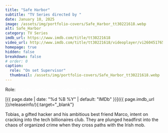```yaml
---
title: "Safe Harbor"
subtitle: "TV Series directed by "
date: January 10, 2025
image: /assets/img/portfolio-covers/Safe_Harbor_tt30221618.webp
alt: Safe_Harbor
category: TV Series
imdb_url: https://www.imdb.com/title/tt30221618
video_url: http://www.imdb.com/title/tt30221618/videoplayer/vi2604517657
homepage: true
hidden: false
breakdown: false
# order: 0
caption:
  role: "On set Supervisor"
  thumbnail: /assets/img/portfolio-covers/Safe_Harbor_tt30221618.webp
---
```

Role: <span style="color:white">{{ page.caption.role | default: "N/A" }}</span>

[{{ page.date | date: "%d %B %Y" | default: "IMDb" }}]({{ page.imdb_url }}/releaseinfo/){:target="_blank"}

Tobias, a gifted hacker and his ambitious best friend Marco, intent on cracking into the tech billionaires club. They are plunged headfirst into the chaos of organized crime when they cross paths with the Irish mob.
